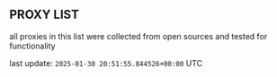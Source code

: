 ## PROXY LIST

all proxies in this list were collected from open sources and tested for functionality

last update: `2025-01-30 20:51:55.844526+00:00` UTC
